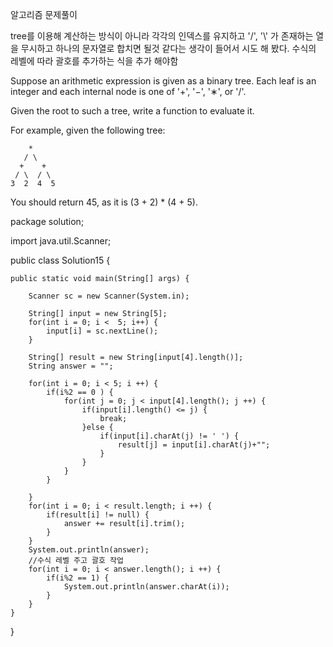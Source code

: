 알고리즘 문제풀이



tree를 이용해 계산하는 방식이 아니라 각각의 인덱스를 유지하고 '/', '\\' 가 존재하는 열을 무시하고 하나의 문자열로 합치면 될것 같다는 생각이 들어서 시도 해 봤다. 수식의 레벨에 따라 괄호를 추가하는 식을 추가 해야함



Suppose an arithmetic expression is given as a binary tree. Each leaf is an integer and each internal node is one of '+', '−', '∗', or '/'.

Given the root to such a tree, write a function to evaluate it.

For example, given the following tree:

```
    *
   / \
  +    +
 / \  / \
3  2  4  5
```

You should return 45, as it is (3 + 2) * (4 + 5).



package solution;

import java.util.Scanner;

public class Solution15 {

	public static void main(String[] args) {
		
		Scanner sc = new Scanner(System.in);
		
		String[] input = new String[5];
		for(int i = 0; i <  5; i++) {
			input[i] = sc.nextLine();
		}
		
		String[] result = new String[input[4].length()];
		String answer = "";
		
		for(int i = 0; i < 5; i ++) {
			if(i%2 == 0 ) {
				for(int j = 0; j < input[4].length(); j ++) {
					if(input[i].length() <= j) {
						break;
					}else {
						if(input[i].charAt(j) != ' ') {
							result[j] = input[i].charAt(j)+"";
						}
					}
				}
			}
			
		}
		for(int i = 0; i < result.length; i ++) {
			if(result[i] != null) {
				answer += result[i].trim();
			}
		}
		System.out.println(answer);
		//수식 레벨 주고 괄호 작업
		for(int i = 0; i < answer.length(); i ++) {
			if(i%2 == 1) {
				System.out.println(answer.charAt(i));
			}
		}
	}
}